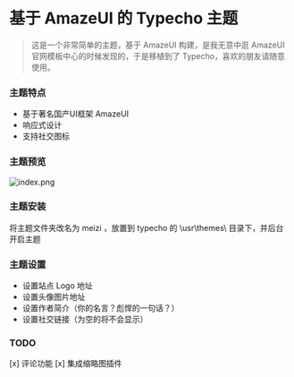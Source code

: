 # 基于 AmazeUI 的 Typecho 主题

> 这是一个非常简单的主题，基于 AmazeUI 构建，是我无意中逛 AmazeUI 官网模板中心的时候发现的，于是移植到了 Typecho，喜欢的朋友请随意使用。

### 主题特点

- 基于著名国产UI框架 AmazeUI
- 响应式设计
- 支持社交图标

### 主题预览

![index.png][1]

### 主题安装

将主题文件夹改名为 meizi ，放置到 typecho 的 \usr\themes\ 目录下，并后台开启主题

### 主题设置

- 设置站点 Logo 地址
- 设置头像图片地址
- 设置作者简介（你的名言？彪悍的一句话？）
- 设置社交链接（为空的将不会显示）

### TODO

[x] 评论功能
[x] 集成缩略图插件

[1]: https://omqzo6zr6.qnssl.com/2017/03/1892646422.png



